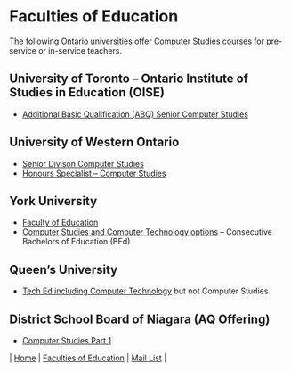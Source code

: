 # Faculties of Education

The following Ontario universities offer Computer Studies courses for pre-service or in-service teachers.

## University of Toronto – Ontario Institute of Studies in Education (OISE)
- [Additional Basic Qualification (ABQ) Senior Computer Studies](https://cpl.oise.utoronto.ca)

## University of Western Ontario
- [Senior Divison Computer Studies](https://westernfoe.my.site.com/AQCR/s/course/a053u00000qvMtOAAU/senior-division-computer-studies)
- [Honours Specialist – Computer Studies](https://westernfoe.my.site.com/AQCR/s/course/a053u00000qvMsRAAU/honour-specialist-computer-studies)

## York University
- [Faculty of Education](https://www.yorku.ca) 
- [Computer Studies and Computer Technology options](https://www.yorku.ca) – Consecutive Bachelors of Education (BEd)

## Queen’s University
- [Tech Ed including Computer Technology](https://coursesforteachers.ca) but not Computer Studies

## District School Board of Niagara (AQ Offering)
- [Computer Studies Part 1](https://www.dsbn.org)

| [Home](README.md) | [Faculties of Education](faculties-of-education.md) | [Mail List](mail-list.md) |